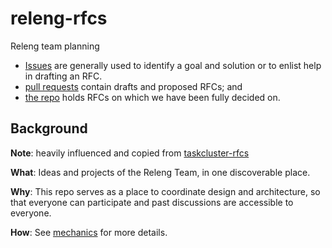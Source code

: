 # releng-rfcs

Releng team planning

* [Issues](https://github.com/mozilla-releng/releng-rfcs/issues) are generally used to identify a goal and solution or to enlist help in drafting an RFC.
* [pull requests](https://github.com/mozilla-releng/releng-rfcs/pulls) contain drafts and proposed RFCs; and
* [the repo](rfcs/) holds RFCs on which we have been fully decided on.

## Background

**Note**: heavily influenced and copied from [taskcluster-rfcs](https://github.com/taskcluster/taskcluster-rfcs)

**What**: Ideas and projects of the Releng Team, in one discoverable place.

**Why**: This repo serves as a place to coordinate design and architecture, so that everyone can participate and past discussions are accessible to everyone.

**How**: See [mechanics](mechanics.md) for more details.
